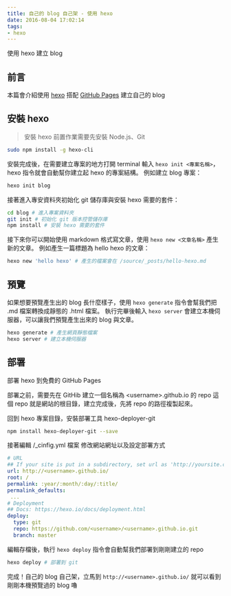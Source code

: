 ```yaml
---
title: 自己的 blog 自己架 - 使用 hexo
date: 2016-08-04 17:02:14
tags:
- hexo
---
```


使用 hexo 建立 blog

<!--more-->

## 前言

本篇會介紹使用 [hexo](https://hexo.io/zh-tw/) 搭配 [GitHub Pages](https://pages.github.com/) 建立自己的 blog

## 安裝 hexo

> 安裝 hexo 前置作業需要先安裝 Node.js、Git

``` bash
sudo npm install -g hexo-cli
```

安裝完成後，在需要建立專案的地方打開 terminal 輸入 `hexo init <專案名稱>`，hexo 指令就會自動幫你建立起 hexo 的專案結構。
例如建立 blog 專案：

``` bash
hexo init blog
```

接著進入專安資料夾初始化 git 儲存庫與安裝 hexo 需要的套件：

``` bash
cd blog # 進入專案資料夾
git init # 初始化 git 版本控管儲存庫
npm install # 安裝 hexo 需要的套件
```

接下來你可以開始使用 markdown 格式寫文章，使用 `hexo new <文章名稱>` 產生新的文章。
例如產生一篇標題為 hello hexo 的文章：

``` bash
hexo new 'hello hexo' # 產生的檔案會在 /source/_posts/hello-hexo.md
```

## 預覽

如果想要預覽產生出的 blog 長什麼樣子，使用 `hexo generate` 指令會幫我們把 .md 檔案轉換成靜態的 .html 檔案。
執行完畢後輸入 `hexo server` 會建立本機伺服器，可以讓我們預覽產生出來的 blog 與文章。

``` bash
hexo generate # 產生網頁靜態檔案
hexo server # 建立本機伺服器
```

## 部署

部署 hexo 到免費的 GitHub Pages

部署之前，需要先在 GitHib 建立一個名稱為 \<username\>.github.io 的 repo
這個 repo 就是網站的根目錄，建立完成後，先將 repo 的路徑複製起來。

回到 hexo 專案目錄，安裝部署工具 hexo-deployer-git

``` bash
npm install hexo-deployer-git --save
```

接著編輯 /_cinfig.yml 檔案
修改網站網址以及設定部署方式

``` yaml
# URL
## If your site is put in a subdirectory, set url as 'http://yoursite.com/child' and root as '/child/'
url: http://<username>.github.io/
root: /
permalink: :year/:month/:day/:title/
permalink_defaults:
 ...
# Deployment
## Docs: https://hexo.io/docs/deployment.html
deploy:
  type: git
  repo: https://github.com/<username>/<username>.github.io.git
  branch: master

```

編輯存檔後，執行 `hexo deploy` 指令會自動幫我們部署到剛剛建立的 repo

``` bash
hexo deploy # 部署到 git
```

完成！自己的 blog 自己架，立馬到 `http://<username>.github.io/` 就可以看到剛剛本機預覽過的 blog 嚕